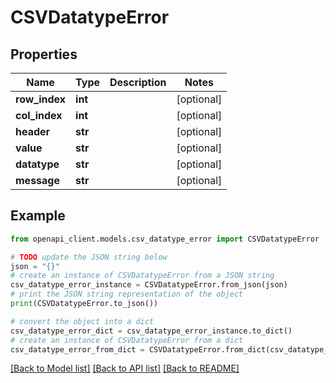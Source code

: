 # CSVDatatypeError


## Properties

Name | Type | Description | Notes
------------ | ------------- | ------------- | -------------
**row_index** | **int** |  | [optional] 
**col_index** | **int** |  | [optional] 
**header** | **str** |  | [optional] 
**value** | **str** |  | [optional] 
**datatype** | **str** |  | [optional] 
**message** | **str** |  | [optional] 

## Example

```python
from openapi_client.models.csv_datatype_error import CSVDatatypeError

# TODO update the JSON string below
json = "{}"
# create an instance of CSVDatatypeError from a JSON string
csv_datatype_error_instance = CSVDatatypeError.from_json(json)
# print the JSON string representation of the object
print(CSVDatatypeError.to_json())

# convert the object into a dict
csv_datatype_error_dict = csv_datatype_error_instance.to_dict()
# create an instance of CSVDatatypeError from a dict
csv_datatype_error_from_dict = CSVDatatypeError.from_dict(csv_datatype_error_dict)
```
[[Back to Model list]](../README.md#documentation-for-models) [[Back to API list]](../README.md#documentation-for-api-endpoints) [[Back to README]](../README.md)


